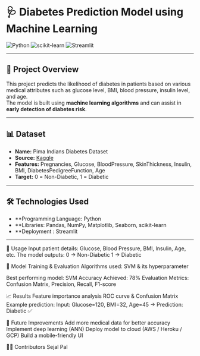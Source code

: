 # 🩺 Diabetes Prediction Model using Machine Learning

![Python](https://img.shields.io/badge/Python-3.8%2B-blue)
![scikit-learn](https://img.shields.io/badge/ML-scikit--learn-orange)
![Streamlit](https://img.shields.io/badge/WebApp-Streamlit-brightgreen)

---

## 📖 Project Overview
This project predicts the likelihood of diabetes in patients based on various medical attributes such as glucose level, BMI, blood pressure, insulin level, and age.  
The model is built using **machine learning algorithms** and can assist in **early detection of diabetes risk**.

---

## 📊 Dataset
- **Name:** Pima Indians Diabetes Dataset  
- **Source:** [Kaggle](https://www.kaggle.com/datasets/uciml/pima-indians-diabetes-database)  
- **Features:** Pregnancies, Glucose, BloodPressure, SkinThickness, Insulin, BMI, DiabetesPedigreeFunction, Age  
- **Target:** 0 = Non-Diabetic, 1 = Diabetic  

---

## 🛠️ Technologies Used
- **Programming Language: Python  
- **Libraries: Pandas, NumPy, Matplotlib, Seaborn, scikit-learn  
- **Deployment : Streamlit   

---

 🚀 Usage
Input patient details: Glucose, Blood Pressure, BMI, Insulin, Age, etc.
The model outputs:
0 → Non-Diabetic
1 → Diabetic

🤖 Model Training & Evaluation
Algorithms used: SVM & its hyperparameter

Best performing model: SVM 
Accuracy Achieved: 78%
Evaluation Metrics: Confusion Matrix, Precision, Recall, F1-score

📈 Results
Feature importance analysis
ROC curve & Confusion Matrix
Example prediction:
Input: Glucose=120, BMI=32, Age=45 → Prediction: Diabetic ✅

🔮 Future Improvements
Add more medical data for better accuracy
Implement deep learning (ANN)
Deploy model to cloud (AWS / Heroku / GCP)
Build a mobile-friendly UI

👩‍💻 Contributors
Sejal Pal
